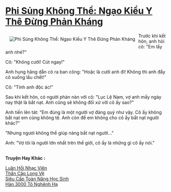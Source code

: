 <a href="https://truyenwiki.net/phi-sung-khong-the-ngao-kieu-y-the-dung-phan-khang.37854/" title="Phi Sủng Không Thể: Ngạo Kiều Y Thê Đừng Phản Kháng"><h1>Phi Sủng Không Thể: Ngạo Kiều Y Thê Đừng Phản Kháng</h1></a><div style="display:table"><img align="right" style="float: left; padding: 10px;" src="https://truyenwiki.net/a/img/str/src/37854.jpg" alt="Phi Sủng Không Thể: Ngạo Kiều Y Thê Đừng Phản Kháng">Trước khi kết hôn, anh hỏi cô: "Em lấy anh nhé?"<p></p> Cô: "Không cưới! Cút ngay!"<p></p> Anh hung hăng dẫn cô ra ban công: "Hoặc là cưới anh đi! Không thì anh đẩy cô xuống lầu chết!"<p></p> Cô: "Tính anh độc ác!"<p></p> Sau khi kết hôn, có người phàn nàn với cô: "Lục Lệ Nam, vợ anh mấy ngày nay thật là bắt nạt. Anh cũng sẽ không đối xử với cô ấy sao?"<p></p> Anh tiến lên tát: "Em đúng là một người vợ đáng quý như vậy. Cô ấy không bắt nạt em cũng không tệ. Anh còn để em không cho cô ấy bắt nạt người khác?"<p></p> "Nhưng ngươi không thể giúp nàng bắt nạt người..."<p></p> Anh: "Vợ tôi là người lớn nhất trên thế giới, cô ấy là những gì cô ấy nói."</div><p><br><b>Truyện Hay Khác :</b></p><a href="https://truyenwiki.net/luan-hoi-nhac-vien.35945/" alt="Luân Hồi Nhạc Viên">Luân Hồi Nhạc Viên</a><br/><a href="https://github.com/nownovels/wikidich/tree/master/truyenhay/35002" alt="Thần Cấp Long Vệ">Thần Cấp Long Vệ</a><br/><a href="https://sangtacviet.wordpress.com/2020/10/22/sieu-cap-toan-nang-hoc-sinh/" alt="Siêu Cấp Toàn Năng Học Sinh">Siêu Cấp Toàn Năng Học Sinh</a><br/><a href="https://sangtacviet.wordpress.com/2020/10/22/han-3000-to-nghenh-ha/" alt="Hàn 3000 Tô Nghênh Hạ">Hàn 3000 Tô Nghênh Hạ</a><br/>
